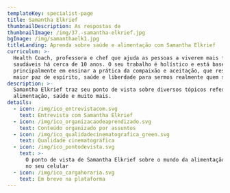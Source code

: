 ```yaml
---
templateKey: specialist-page
title: Samantha Elkrief
thumbnailDescription: As respostas de
thumbnailImage: /img/37.-samantha-elkrief.jpg
bgImage: /img/samanthaelk1.jpg
titleLanding: Aprenda sobre saúde e alimentação com Samantha Elkrief
curriculum: >-
  Health Coach, professora e chef que ajuda as pessoas a viverem mais felizes e
  saudáveis há cerca de 10 anos. O seu trabalho é holístico e está baseado
  principalmente em ensinar a prática da compaixão e aceitação, que resulta em
  maior paz de espírito, saúde e liberdade para sermos realmente quem somos.
description: >-
  Samantha Elkrief traz seu ponto de vista sobre diversos tópicos referentes à
  alimentação, saúde e muito mais.
details:
  - icon: /img/ico_entrevistacom.svg
    text: Entrevista com Samantha Elkrief
  - icon: /img/ico_organizacaodeaprendizado.svg
    text: Conteúdo organizado por assuntos
  - icon: /img/ico_qualidadecinematografica_green.svg
    text: Qualidade cinematográfica
  - icon: /img/ico_pontodevista.svg
    text: >-
      O ponto de vista de Samantha Elkrief sobre o mundo da alimentação direto
      no seu celular
  - icon: /img/ico_cargahoraria.svg
    text: Em breve na plataforma
---
```


